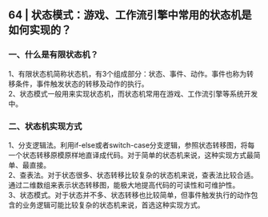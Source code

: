 ## 64 | 状态模式：游戏、工作流引擎中常用的状态机是如何实现的？
### 一、什么是有限状态机？
1、有限状态机简称状态机，有3个组成部分：状态、事件、动作。事件也称为转移条件，事件触发状态的转移及动作的执行。  
2、状态模式一般用来实现状态机，而状态机常用在游戏、工作流引擎等系统开发中。

### 二、状态机实现方式
1、分支逻辑法。利用if-else或者switch-case分支逻辑，参照状态转移图，将每一个状态转移原模原样地直译成代码。对于简单的状态机来说，这种实现方式最简单、最直接。  
2、查表法。对于状态很多、状态转移比较复杂的状态机来说，查表法比较合适。通过二维数组来表示状态转移图，能极大地提高代码的可读性和可维护性。  
3、状态模式。对于状态并不多、状态转移也比较简单，但事件触发执行的动作包含的业务逻辑可能比较复杂的状态机来说，首选这种实现方式。  